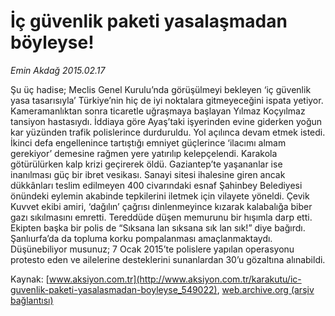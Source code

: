 # İç güvenlik paketi yasalaşmadan böyleyse!

*Emin Akdağ 2015.02.17*

<div class="pNewsDetailMainContent" itemprop="articleBody">
 <p>
  Şu üç hadise; Meclis Genel Kurulu’nda görüşülmeyi bekleyen ‘iç güvenlik yasa tasarısıyla’ Türkiye’nin hiç de iyi noktalara gitmeyeceğini ispata yetiyor. Kameramanlıktan sonra ticaretle uğraşmaya başlayan Yılmaz Koçyılmaz tansiyon hastasıydı. İddiaya göre Ayaş’taki işyerinden evine giderken yoğun kar yüzünden trafik polislerince durduruldu. Yol açılınca devam etmek istedi. İkinci defa engellenince tartıştığı emniyet güçlerince ‘ilacımı almam gerekiyor’ demesine rağmen yere yatırılıp kelepçelendi. Karakola götürülürken kalp krizi geçirerek öldü. Gaziantep’te yaşananlar ise inanılması güç bir ibret vesikası. Sanayi sitesi ihalesine giren ancak dükkânları teslim edilmeyen 400 civarındaki esnaf Şahinbey Belediyesi önündeki eylemin akabinde tepkilerini iletmek için vilayete yöneldi. Çevik Kuvvet ekibi amiri, ‘dağılın’ çağrısı dinlenmeyince kızarak kalabalığa biber gazı sıkılmasını emretti. Tereddüde düşen memurunu bir hışımla darp etti. Ekipten başka bir polis de “Sıksana lan sıksana sık lan sık!” diye bağırdı. Şanlıurfa’da da topluma korku pompalanması amaçlanmaktaydı. Düşünebiliyor musunuz; 7 Ocak 2015’te polislere yapılan operasyonu protesto eden ve ailelerine desteklerini sunanlardan 30’u gözaltına alınabildi.
 </p>
</div>


Kaynak: [www.aksiyon.com.tr](http://www.aksiyon.com.tr/karakutu/ic-guvenlik-paketi-yasalasmadan-boyleyse_549022), [web.archive.org (arşiv bağlantısı)](http://web.archive.org/web/20150730062453/http://www.aksiyon.com.tr/karakutu/ic-guvenlik-paketi-yasalasmadan-boyleyse_549022)
